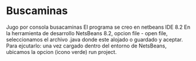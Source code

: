 # Buscaminas
Jugo por consola busacaminas
El programa se creo en netbeans IDE  8.2 
En la herramienta de desarrollo NetsBeans 8.2, opcion file - open file, seleccionamos el archivo .java donde este alojado o guardado y aceptar. Para ejcutarlo: una vez cargado dentro del entorno de NetsBeans, ubicamos la opcion (icono verde) run project.
